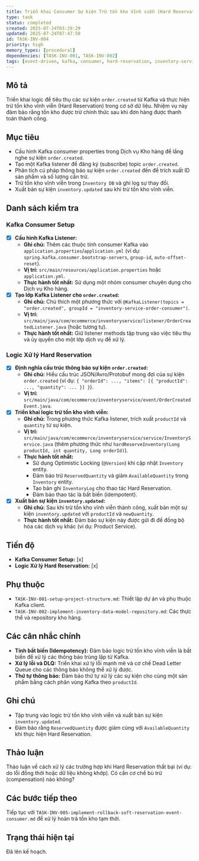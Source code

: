 ```yaml
---
title: Triển khai Consumer Sự kiện Trừ tồn kho Vĩnh viễn (Hard Reservation)
type: task
status: completed
created: 2025-07-24T03:29:29
updated: 2025-07-24T07:47:50
id: TASK-INV-004
priority: high
memory_types: [procedural]
dependencies: [TASK-INV-001, TASK-INV-002]
tags: [event-driven, kafka, consumer, hard-reservation, inventory-service]
---
```


## Mô tả

Triển khai logic để tiêu thụ các sự kiện `order.created` từ Kafka và thực hiện trừ tồn kho vĩnh viễn (Hard Reservation) trong cơ sở dữ liệu. Nhiệm vụ này đảm bảo rằng tồn kho được trừ chính thức sau khi đơn hàng được thanh toán thành công.

## Mục tiêu

*   Cấu hình Kafka consumer properties trong Dịch vụ Kho hàng để lắng nghe sự kiện `order.created`.
*   Tạo một Kafka listener để đăng ký (subscribe) topic `order.created`.
*   Phân tích cú pháp thông báo sự kiện `order.created` đến để trích xuất ID sản phẩm và số lượng cần trừ.
*   Trừ tồn kho vĩnh viễn trong `Inventory DB` và ghi log sự thay đổi.
*   Xuất bản sự kiện `inventory.updated` sau khi trừ tồn kho vĩnh viễn.

## Danh sách kiểm tra

### Kafka Consumer Setup
- [x] **Cấu hình Kafka Listener:**
    - **Ghi chú:** Thêm các thuộc tính consumer Kafka vào `application.properties`/`application.yml` (ví dụ: `spring.kafka.consumer.bootstrap-servers`, `group-id`, `auto-offset-reset`).
    - **Vị trí:** `src/main/resources/application.properties` hoặc `application.yml`.
    - **Thực hành tốt nhất:** Sử dụng một nhóm consumer chuyên dụng cho Dịch vụ Kho hàng.
- [x] **Tạo lớp Kafka Listener cho `order.created`:**
    - **Ghi chú:** Chú thích một phương thức với `@KafkaListener(topics = "order.created", groupId = "inventory-service-order-consumer")`.
    - **Vị trí:** `src/main/java/com/ecommerce/inventoryservice/listener/OrderCreatedListener.java` (hoặc tương tự).
    - **Thực hành tốt nhất:** Giữ listener methods tập trung vào việc tiêu thụ và ủy quyền cho một lớp dịch vụ để xử lý.

### Logic Xử lý Hard Reservation
- [x] **Định nghĩa cấu trúc thông báo sự kiện `order.created`:**
    - **Ghi chú:** Hiểu cấu trúc JSON/Avro/Protobuf mong đợi của sự kiện `order.created` (ví dụ: `{ "orderId": ..., "items": [{ "productId": ..., "quantity": ... }] }`).
    - **Vị trí:** `src/main/java/com/ecommerce/inventoryservice/event/OrderCreatedEvent.java`.
- [x] **Triển khai logic trừ tồn kho vĩnh viễn:**
    - **Ghi chú:** Trong phương thức Kafka listener, trích xuất `productId` và `quantity` từ sự kiện.
    - **Vị trí:** `src/main/java/com/ecommerce/inventoryservice/service/InventoryService.java` (thêm phương thức như `hardReserveInventory(Long productId, int quantity, Long orderId)`).
    - **Thực hành tốt nhất:**
        *   Sử dụng Optimistic Locking (`@Version`) khi cập nhật `Inventory` entity.
        *   Đảm bảo trừ `ReservedQuantity` và giảm `AvailableQuantity` trong `Inventory` entity.
        *   Tạo bản ghi `InventoryLog` cho thao tác Hard Reservation.
        *   Đảm bảo thao tác là bất biến (idempotent).
- [x] **Xuất bản sự kiện `inventory.updated`:**
    - **Ghi chú:** Sau khi trừ tồn kho vĩnh viễn thành công, xuất bản một sự kiện `inventory.updated` với `productId` và `newQuantity`.
    - **Thực hành tốt nhất:** Đảm bảo sự kiện này được gửi đi để đồng bộ hóa các dịch vụ khác (ví dụ: Product Service).

## Tiến độ

*   **Kafka Consumer Setup:** [x]
*   **Logic Xử lý Hard Reservation:** [x]

## Phụ thuộc

*   `TASK-INV-001-setup-project-structure.md`: Thiết lập dự án và phụ thuộc Kafka client.
*   `TASK-INV-002-implement-inventory-data-model-repository.md`: Các thực thể và repository kho hàng.

## Các cân nhắc chính

*   **Tính bất biến (Idempotency):** Đảm bảo logic trừ tồn kho vĩnh viễn là bất biến để xử lý các thông báo trùng lặp từ Kafka.
*   **Xử lý lỗi và DLQ:** Triển khai xử lý lỗi mạnh mẽ và cơ chế Dead Letter Queue cho các thông báo không thể xử lý được.
*   **Thứ tự thông báo:** Đảm bảo thứ tự xử lý các sự kiện cho cùng một sản phẩm bằng cách phân vùng Kafka theo `productId`.

## Ghi chú

*   Tập trung vào logic trừ tồn kho vĩnh viễn và xuất bản sự kiện `inventory.updated`.
*   Đảm bảo rằng `ReservedQuantity` được giảm cùng với `AvailableQuantity` khi thực hiện Hard Reservation.

## Thảo luận

Thảo luận về cách xử lý các trường hợp khi Hard Reservation thất bại (ví dụ: do lỗi đồng thời hoặc dữ liệu không khớp). Có cần cơ chế bù trừ (compensation) nào không?

## Các bước tiếp theo

Tiếp tục với `TASK-INV-005-implement-rollback-soft-reservation-event-consumer.md` để xử lý hoàn trả tồn kho tạm thời.

## Trạng thái hiện tại

Đã lên kế hoạch.